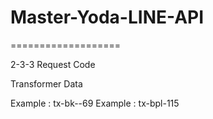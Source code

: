 # Master-Yoda-LINE-API
===================

2-3-3 Request Code

Transformer Data

Example : tx-bk--69
Example : tx-bpl-115
